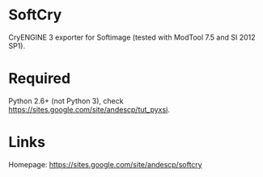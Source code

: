 SoftCry
========

CryENGINE 3 exporter for Softimage (tested with ModTool 7.5 and SI 2012 SP1).

Required
========

Python 2.6+ (not Python 3), check https://sites.google.com/site/andescp/tut_pyxsi.

Links
========

Homepage: https://sites.google.com/site/andescp/softcry